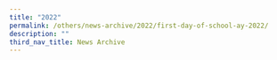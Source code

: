 ```yaml
---
title: "2022"
permalink: /others/news-archive/2022/first-day-of-school-ay-2022/
description: ""
third_nav_title: News Archive
---
```

